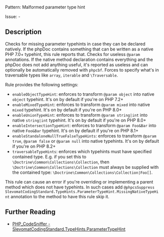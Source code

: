 Pattern: Malformed parameter type hint

Issue: -

## Description

Checks for missing parameter typehints in case they can be declared natively. If the phpDoc contains something that can be written as a native PHP 7.0+ typehint, this rule reports that.
Checks for useless `@param` annotations. If the native method declaration contains everything and the phpDoc does not add anything useful, it's reported as useless and can optionally be automatically removed with `phpcbf`.
Forces to specify what's in traversable types like `array`, `iterable` and `\Traversable`.

Rule provides the following settings:

* `enableObjectTypeHint`: enforces to transform `@param object` into native `object` typehint. It's on by default if you're on PHP 7.2+
* `enableMixedTypeHint`: enforces to transform `@param mixed` into native `mixed` typehint. It's on by default if you're on PHP 8.0+
* `enableUnionTypeHint`: enforces to transform `@param string|int` into native `string|int` typehint. It's on by default if you're on PHP 8.0+
* `enableIntersectionTypeHint`: enforces to transform `@param Foo&Bar` into native `Foo&Bar` typehint. It's on by default if you're on PHP 8.1+
* `enableStandaloneNullTrueFalseTypeHints`: enforces to transform `@param true`, `@param false` or `@param null` into native typehints. It's on by default if you're on PHP 8.2+
* `traversableTypeHints`: enforces which typehints must have specified contained type. E.g. if you set this to `\Doctrine\Common\Collections\Collection`, then `\Doctrine\Common\Collections\Collection` must always be supplied with the contained type: `\Doctrine\Common\Collections\Collection|Foo[]`.

This rule can cause an error if you're overriding or implementing a parent method which does not have typehints. In such cases add `@phpcsSuppress SlevomatCodingStandard.TypeHints.ParameterTypeHint.MissingNativeTypeHint` annotation to the method to have this rule skip it.

## Further Reading

* [PHP_CodeSniffer - SlevomatCodingStandard.TypeHints.ParameterTypeHint](https://github.com/slevomat/coding-standard/blob/master/doc/type-hints.md#slevomatcodingstandardtypehintsparametertypehint-)